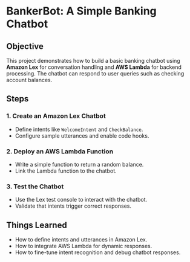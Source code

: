 # BankerBot: A Simple Banking Chatbot

## Objective
This project demonstrates how to build a basic banking chatbot using **Amazon Lex** for conversation handling and **AWS Lambda** for backend processing. The chatbot can respond to user queries such as checking account balances.

## Steps

### 1. **Create an Amazon Lex Chatbot**
   - Define intents like `WelcomeIntent` and `CheckBalance`.
   - Configure sample utterances and enable code hooks.

### 2. **Deploy an AWS Lambda Function**
   - Write a simple function to return a random balance.
   - Link the Lambda function to the chatbot.

### 3. **Test the Chatbot**
   - Use the Lex test console to interact with the chatbot.
   - Validate that intents trigger correct responses.

## Things Learned
- How to define intents and utterances in Amazon Lex.
- How to integrate AWS Lambda for dynamic responses.
- How to fine-tune intent recognition and debug chatbot responses.

